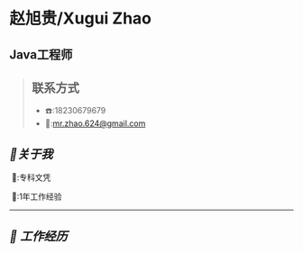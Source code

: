 # 赵旭贵/Xugui Zhao

##  Java工程师

> ## 联系方式
>
> - :telephone::18230679679
> - :email::mr.zhao.624@gmail.com

## ***:bookmark:关于我***

​	:star2::专科文凭

​	:star2::1年工作经验

***

## ***:bookmark: 工作经历***





